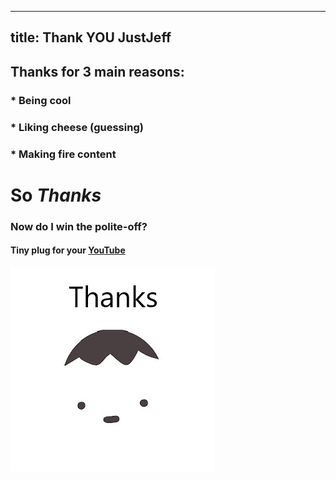 ----
title: Thank YOU JustJeff
----

<head><link rel="shortcut icon" type="image/png" href="favicon.png"></head>

## Thanks for 3 main reasons:
### * Being cool
### * Liking cheese (guessing)
### * Making fire content  

# So  ***Thanks***
   
### Now do I win the polite-off?
#### Tiny plug for your [YouTube](https://www.youtube.com/channel/UCF1vJfwXJ0-f61bh0yX6Ifg)
![thanksjeff](thanksjeff.jpg)
